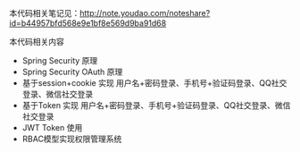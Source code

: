本代码相关笔记见：http://note.youdao.com/noteshare?id=b44957bfd568e9e1bf8e569d9ba91d68

本代码相关内容  
- Spring Security 原理
- Spring Security OAuth 原理
- 基于session+cookie 实现 用户名+密码登录、手机号+验证码登录、QQ社交登录、微信社交登录
- 基于Token 实现 用户名+密码登录、手机号+验证码登录、QQ社交登录、微信社交登录
- JWT Token 使用
- RBAC模型实现权限管理系统
